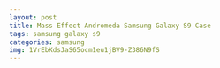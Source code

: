 ```yaml
---
layout: post
title: Mass Effect Andromeda Samsung Galaxy S9 Case
tags: samsung galaxy s9
categories: samsung
img: 1VrEbKdsJaS65ocm1eu1jBV9-Z386N9fS
---
```

